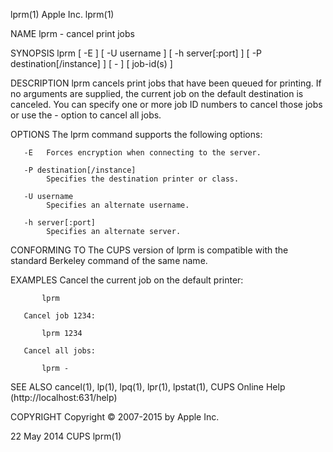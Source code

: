 lprm(1)                                                             Apple Inc.                                                             lprm(1)

NAME
       lprm - cancel print jobs

SYNOPSIS
       lprm [ -E ] [ -U username ] [ -h server[:port] ] [ -P destination[/instance] ] [ - ] [ job-id(s) ]

DESCRIPTION
       lprm  cancels  print  jobs that have been queued for printing.  If no arguments are supplied, the current job on the default destination is
       canceled.  You can specify one or more job ID numbers to cancel those jobs or use the - option to cancel all jobs.

OPTIONS
       The lprm command supports the following options:

       -E   Forces encryption when connecting to the server.

       -P destination[/instance]
            Specifies the destination printer or class.

       -U username
            Specifies an alternate username.

       -h server[:port]
            Specifies an alternate server.

CONFORMING TO
       The CUPS version of lprm is compatible with the standard Berkeley command of the same name.

EXAMPLES
       Cancel the current job on the default printer:

           lprm

       Cancel job 1234:

           lprm 1234

       Cancel all jobs:

           lprm -

SEE ALSO
       cancel(1), lp(1), lpq(1), lpr(1), lpstat(1), CUPS Online Help (http://localhost:631/help)

COPYRIGHT
       Copyright © 2007-2015 by Apple Inc.

22 May 2014                                                            CUPS                                                                lprm(1)
